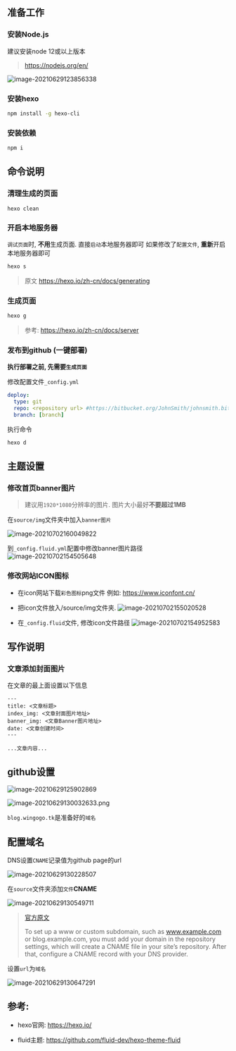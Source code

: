 ## 准备工作

### 安装Node.js 

建议安装node 12或以上版本

> https://nodejs.org/en/

![image-20210629123856338](https://markdown-1301532546.cos.ap-guangzhou.myqcloud.com/markdown/image-20210629123856338.png)

### 安装hexo

```bash
npm install -g hexo-cli
```
### 安装依赖

```bash
npm i
```


## 命令说明

### 清理生成的页面

```bahs
hexo clean
```

### 开启本地服务器

`调试页面`时, **不用**生成页面. 直接`启动`本地服务器即可 
如果修改了`配置文件`, **重新**开启本地服务器即可

```bash
hexo s
```

> 原文 https://hexo.io/zh-cn/docs/generating


### 生成页面

```bash
hexo g
```

> 参考: https://hexo.io/zh-cn/docs/server

### 发布到github (一键部署)
**执行部署之前, 先需要`生成页面`**

修改配置文件`_config.yml`
```yml
deploy:
  type: git
  repo: <repository url> #https://bitbucket.org/JohnSmith/johnsmith.bitbucket.io
  branch: [branch]
```
执行命令
```bash
hexo d
```
## 主题设置
### 修改首页banner图片

> 建议用`1920*1080`分辨率的图片. 图片大小最好**不要超过1MB**

在`source/img`文件夹中加入`banner图片`

![image-20210702160049822](https://markdown-1301532546.cos.ap-guangzhou.myqcloud.com/markdown/image-20210702160049822.png)

到`_config.fluid.yml`配置中修改banner图片路径
![image-20210702154505648](https://markdown-1301532546.cos.ap-guangzhou.myqcloud.com/markdown/image-20210702154505648.png)

### 修改网站ICON图标

- 在icon网站下载`彩色图标`png文件
  例如: https://www.iconfont.cn/

- 把icon文件放入/source/img文件夹.
  ![image-20210702155020528](https://markdown-1301532546.cos.ap-guangzhou.myqcloud.com/markdown/image-20210702155020528.png)

- 在`_config.fluid`文件, 修改icon文件路径
  ![image-20210702154952583](https://markdown-1301532546.cos.ap-guangzhou.myqcloud.com/markdown/image-20210702154952583.png)

  


## 写作说明
### 文章添加封面图片
在文章的最上面设置以下信息
```
---
title: <文章标题> 
index_img: <文章封面图片地址>
banner_img: <文章Banner图片地址> 
date: <文章创建时间>
---

...文章内容...
```


## github设置

![image-20210629125902869](https://markdown-1301532546.cos.ap-guangzhou.myqcloud.com/markdown/image-20210629125902869.png)

![image-20210629130032633.png](https://markdown-1301532546.cos.ap-guangzhou.myqcloud.com/markdown/image-20210629130032633.png)

`blog.wingogo.tk`是准备好的`域名`

## 配置域名

DNS设置`CNAME`记录值为github page的url

![image-20210629130228507](https://markdown-1301532546.cos.ap-guangzhou.myqcloud.com/markdown/image-20210629130228507.png)

在`source`文件夹添加`文件`**CNAME**

![image-20210629130549711](https://markdown-1301532546.cos.ap-guangzhou.myqcloud.com/markdown/image-20210629130549711.png)

> [官方原文](https://docs.github.com/en/pages/configuring-a-custom-domain-for-your-github-pages-site/managing-a-custom-domain-for-your-github-pages-site#configuring-a-subdomain)
>
> To set up a www or custom subdomain, such as www.example.com or blog.example.com, you must add your domain in the repository settings, which will create a CNAME file in your site’s repository. After that, configure a CNAME record with your DNS provider.

设置`url`为`域名`

![image-20210629130647291](https://markdown-1301532546.cos.ap-guangzhou.myqcloud.com/markdown/image-20210629130647291.png)

## 参考:

- hexo官网: https://hexo.io/

- fluid主题: https://github.com/fluid-dev/hexo-theme-fluid